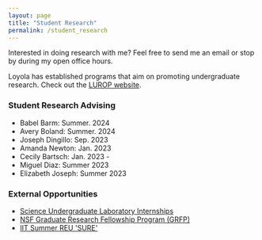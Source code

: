 ```yaml
---
layout: page
title: "Student Research"
permalink: /student_research
---
```


Interested in doing research with me? Feel free to send me an email or stop by during my open office hours. 

Loyola has established programs that aim on promoting undergraduate research. Check out the [LUROP website](https://www.luc.edu/celts/programs/undergraduateresearch/).

### Student Research Advising

<!---#### 2023 - 2024--->
- Babel Barm: Summer. 2024 
- Avery Boland: Summer. 2024  
- Joseph Dingillo: Sep. 2023  
- Amanda Newton: Jan. 2023 
- Cecily Bartsch: Jan. 2023 -
- Miguel Diaz: Summer 2023
- Elizabeth Joseph: Summer 2023

<!---
  <details>
  <summary>Details</summary>
  The topic is Finite Difference Method.
  </details>
---> 

### External Opportunities
- [Science Undergraduate Laboratory Internships](https://science.osti.gov/wdts/suli)
- [NSF Graduate Research Fellowship Program (GRFP)](https://new.nsf.gov/funding/opportunities/nsf-graduate-research-fellowship-program-grfp)
- [IIT Summer REU 'SURE'](https://www.iit.edu/computing/research/student-research/SURE)

